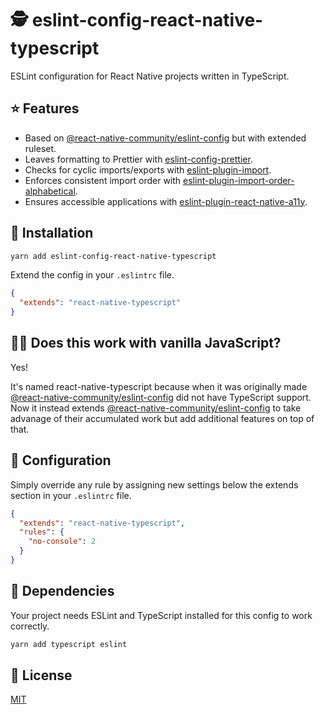 # 🕵️ eslint-config-react-native-typescript

ESLint configuration for React Native projects written in TypeScript.

## ⭐ Features

- Based on [@react-native-community/eslint-config](https://github.com/facebook/react-native/tree/master/packages/eslint-config-react-native-community) but with extended ruleset.
- Leaves formatting to Prettier with [eslint-config-prettier](https://github.com/prettier/eslint-config-prettier).
- Checks for cyclic imports/exports with [eslint-plugin-import](https://github.com/benmosher/eslint-plugin-import).
- Enforces consistent import order with [eslint-plugin-import-order-alphabetical](https://github.com/janpaul123/eslint-plugin-import-order-alphabetical).
- Ensures accessible applications with [eslint-plugin-react-native-a11y](https://github.com/FormidableLabs/eslint-plugin-react-native-a11y).

## 🔩 Installation

```sh
yarn add eslint-config-react-native-typescript
```

Extend the config in your `.eslintrc` file.

```json
{
  "extends": "react-native-typescript"
}
```

## 👼🏻 Does this work with vanilla JavaScript?

Yes!

It's named react-native-typescript because when it was originally made [@react-native-community/eslint-config](https://github.com/facebook/react-native/tree/master/packages/eslint-config-react-native-community) did not have TypeScript support. Now it instead extends [@react-native-community/eslint-config](https://github.com/facebook/react-native/tree/master/packages/eslint-config-react-native-community) to take advanage of their accumulated work but add additional features on top of that.

## 🧙 Configuration

Simply override any rule by assigning new settings below the extends section in your `.eslintrc` file.

```json
{
  "extends": "react-native-typescript",
  "rules": {
    "no-console": 2
  }
}
```

## 🧶 Dependencies

Your project needs ESLint and TypeScript installed for this config to work correctly.

```sh
yarn add typescript eslint
```

## 📜 License

[MIT](./LICENSE)
